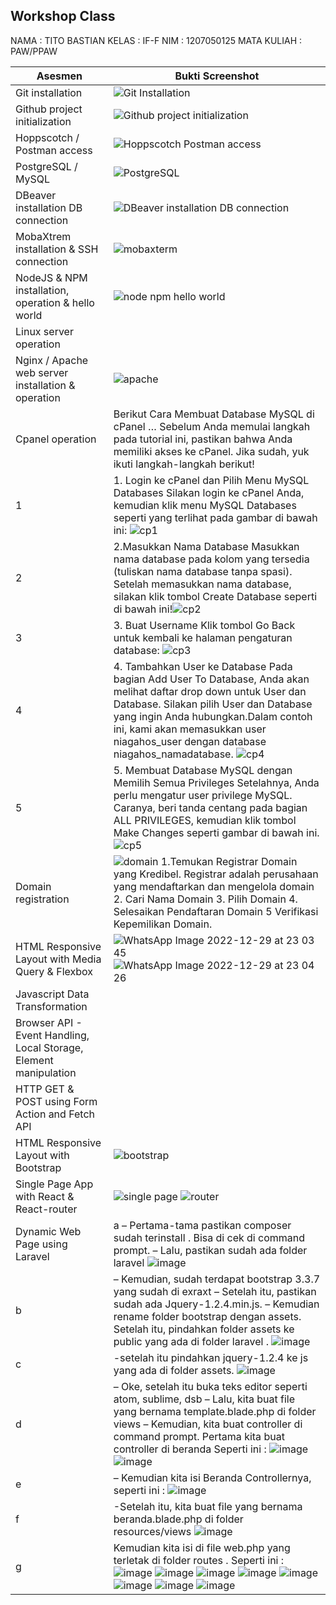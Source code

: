 ## Workshop Class
NAMA : TITO BASTIAN
KELAS : IF-F
NIM : 1207050125
MATA KULIAH : PAW/PPAW

Asesmen| Bukti Screenshot
---|---
Git installation | ![Git Installation](https://user-images.githubusercontent.com/77034206/209963955-9cc69902-4f1e-414e-9494-1c83ad04e361.jpeg)
Github project initialization | ![Github project initialization](https://user-images.githubusercontent.com/77034206/209964114-8dd2ecb3-901b-47f7-985e-7133b4291204.jpeg)
Hoppscotch / Postman access | ![Hoppscotch  Postman access](https://user-images.githubusercontent.com/77034206/209964406-214a92f5-fb32-448a-8c96-0c634aea6345.jpeg)
PostgreSQL / MySQL | ![PostgreSQL](https://user-images.githubusercontent.com/77034206/209964879-efae6b9b-85da-4440-8c79-b9c3ff9b30a0.jpeg)
DBeaver installation DB connection | ![DBeaver installation DB connection](https://user-images.githubusercontent.com/77034206/209965157-0442c781-0963-4670-9f74-80bc66c16767.jpeg)
MobaXtrem installation & SSH connection | ![mobaxterm](https://user-images.githubusercontent.com/77034206/209970175-17960fd6-c047-4ac0-a975-6d249518597e.jpeg)
NodeJS & NPM installation, operation & hello world | ![node npm hello world](https://user-images.githubusercontent.com/77034206/209966595-92a478ab-2c36-4e47-9910-eab5ac2eaf69.jpeg)
Linux server operation |
Nginx / Apache web server installation & operation | ![apache](https://user-images.githubusercontent.com/77034206/209976213-1babbfd9-b4bf-4b00-ba0a-3a8471fbd9fc.jpeg)
Cpanel operation | Berikut Cara Membuat Database MySQL di cPanel … Sebelum Anda memulai langkah pada tutorial ini, pastikan bahwa Anda memiliki akses ke cPanel. Jika sudah, yuk ikuti langkah-langkah berikut! 
1 | 1. Login ke cPanel dan Pilih Menu MySQL Databases Silakan login ke cPanel Anda, kemudian klik menu MySQL Databases seperti yang terlihat pada gambar di bawah ini: ![cp1](https://user-images.githubusercontent.com/77034206/209977160-0a4dfd87-0f81-4d62-bb64-ab544b1cd43d.png)
2 | 2.Masukkan Nama Database Masukkan nama database pada kolom yang tersedia (tuliskan nama database tanpa spasi). Setelah memasukkan nama database, silakan klik tombol Create Database seperti di bawah ini!![cp2](https://user-images.githubusercontent.com/77034206/209977267-4266d8b6-00f6-42d3-a051-af5783c66998.png)
3 | 3. Buat Username Klik tombol Go Back untuk kembali ke halaman pengaturan database: ![cp3](https://user-images.githubusercontent.com/77034206/209977381-9e0dea68-4e13-4359-b63d-d8f3247f3c4a.png) 
4 | 4. Tambahkan User ke Database Pada bagian Add User To Database, Anda akan melihat daftar drop down untuk User dan Database. Silakan pilih User dan Database yang ingin Anda hubungkan.Dalam contoh ini, kami akan memasukkan user niagahos_user dengan database niagahos_namadatabase. ![cp4](https://user-images.githubusercontent.com/77034206/209977443-17601e36-933f-4470-af08-1874af4cde9b.png)  
5 | 5. Membuat Database MySQL dengan Memilih Semua Privileges Setelahnya, Anda perlu mengatur user privilege MySQL. Caranya, beri tanda centang pada bagian ALL PRIVILEGES, kemudian klik tombol Make Changes seperti gambar di bawah ini. ![cp5](https://user-images.githubusercontent.com/77034206/209977521-9578145c-7c5a-4235-91e7-7fa1479f310d.png) 
Domain registration | ![domain](https://user-images.githubusercontent.com/77034206/209974315-d92cfac3-21f4-402d-bd40-0ba676c5f9f8.jpeg) 1.Temukan Registrar Domain yang Kredibel. Registrar adalah perusahaan yang mendaftarkan dan mengelola domain 2. Cari Nama Domain 3. Pilih Domain 4. Selesaikan Pendaftaran Domain 5 Verifikasi Kepemilikan Domain.
HTML Responsive Layout with Media Query & Flexbox | ![WhatsApp Image 2022-12-29 at 23 03 45](https://user-images.githubusercontent.com/77034206/209979139-c096214a-bc6e-4012-85cb-a5137b189b5f.jpeg) ![WhatsApp Image 2022-12-29 at 23 04 26](https://user-images.githubusercontent.com/77034206/209979215-02bba895-a3f6-40e9-98d0-84ac5d127036.jpeg)
Javascript Data Transformation |
Browser API - Event Handling, Local Storage, Element manipulation |
HTTP GET & POST using Form Action and Fetch API |
HTML Responsive Layout with Bootstrap | ![bootstrap](https://user-images.githubusercontent.com/77034206/209973567-896b3897-f774-42dd-b1a2-be5a6de73dda.jpeg)
Single Page App with React & React-router | ![single page](https://user-images.githubusercontent.com/77034206/209967558-85a5ad62-0e14-44f6-a1e6-0b63ed0a7aae.jpeg) ![router](https://user-images.githubusercontent.com/77034206/209967604-2fc9ff17-0005-41d8-af52-7d3372597f96.jpeg)
Dynamic Web Page using Laravel | a – Pertama-tama pastikan composer sudah terinstall . Bisa di cek di command prompt. – Lalu, pastikan sudah ada folder laravel ![image](https://user-images.githubusercontent.com/105898484/209793935-517bfeb2-774b-404c-9953-aaa3a7c7ed30.png)
b | – Kemudian, sudah terdapat bootstrap 3.3.7 yang sudah di exraxt – Setelah itu, pastikan sudah ada Jquery-1.2.4.min.js. – Kemudian rename folder bootstrap dengan assets. Setelah itu, pindahkan folder assets ke public yang ada di folder laravel . ![image](https://user-images.githubusercontent.com/105898484/209793962-ad60c234-bbd6-4578-9f66-65b2b9b105f4.png)
c | -setelah itu pindahkan jquery-1.2.4 ke js yang ada di folder assets. ![image](https://user-images.githubusercontent.com/105898484/209793992-adc8f2c0-69d0-4c34-98bd-0be61fe18c18.png)
d | – Oke, setelah itu buka teks editor seperti atom, sublime, dsb – Lalu, kita buat file yang bernama template.blade.php di folder views – Kemudian, kita buat controller di command prompt. Pertama kita buat controller di beranda Seperti ini : ![image](https://user-images.githubusercontent.com/105898484/209794049-956c03e5-e3e3-4005-b0d2-1bbfb6a48643.png) ![image](https://user-images.githubusercontent.com/105898484/209794105-bc7a1fe9-ad07-4f51-b002-000d16337a22.png)
e | – Kemudian kita isi Beranda Controllernya, seperti ini : ![image](https://user-images.githubusercontent.com/105898484/209794155-9b0c9677-f9e4-4ee1-a705-fd0b631f2b2d.png)
f | -Setelah itu, kita buat file yang bernama beranda.blade.php di folder resources/views ![image](https://user-images.githubusercontent.com/105898484/209794216-ba964048-4c47-4ebb-910f-e0f74ac3c61a.png)
g | Kemudian kita isi di file web.php yang terletak di folder routes . Seperti ini : ![image](https://user-images.githubusercontent.com/105898484/209794257-163a414e-ec79-4519-b43e-f76f2f244ed2.png) ![image](https://user-images.githubusercontent.com/105898484/209794284-6c70f3c8-c018-4e12-9251-7c67539cbf1b.png) ![image](https://user-images.githubusercontent.com/105898484/209794361-3fc0dc1b-d82f-4d35-af4d-0eb9deea18d1.png) ![image](https://user-images.githubusercontent.com/105898484/209794411-45d2b604-1490-4989-9481-6e83b4f25be9.png) ![image](https://user-images.githubusercontent.com/105898484/209794436-68d7b235-1cda-4d41-becb-f9ab828003d5.png) ![image](https://user-images.githubusercontent.com/105898484/209794456-545b1984-b431-48e8-962e-373b7d819988.png) ![image](https://user-images.githubusercontent.com/105898484/209794478-eead3278-dd99-48ab-b0ec-b284baac68d0.png) ![image](https://user-images.githubusercontent.com/105898484/209794521-845abcf8-c357-4a7e-9e5c-773f124d2164.png)


